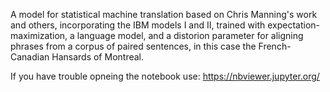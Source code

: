 A model for statistical machine translation based on Chris Manning's work and others, incorporating the IBM models I and II, trained with expectation-maximization, a language model, and a distorion parameter for aligning phrases from a corpus of paired sentences, in this case the French-Canadian Hansards of Montreal.   

If you have trouble opneing the notebook use: https://nbviewer.jupyter.org/
